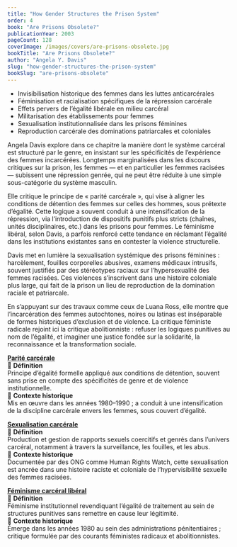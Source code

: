 ```yaml
---
title: "How Gender Structures the Prison System"
order: 4
book: "Are Prisons Obsolete?"
publicationYear: 2003
pageCount: 128
coverImage: /images/covers/are-prisons-obsolete.jpg
bookTitle: "Are Prisons Obsolete?"
author: "Angela Y. Davis"
slug: "how-gender-structures-the-prison-system"
bookSlug: "are-prisons-obsolete"
---
```


<!--themes:start-->
- Invisibilisation historique des femmes dans les luttes anticarcérales  
- Féminisation et racialisation spécifiques de la répression carcérale  
- Effets pervers de l’égalité libérale en milieu carcéral  
- Militarisation des établissements pour femmes  
- Sexualisation institutionnalisée dans les prisons féminines  
- Reproduction carcérale des dominations patriarcales et coloniales  
<!--themes:end-->

<!--summary:start-->
Angela Davis explore dans ce chapitre la manière dont le système carcéral est structuré par le genre, en insistant sur les spécificités de l’expérience des femmes incarcérées. Longtemps marginalisées dans les discours critiques sur la prison, les femmes — et en particulier les femmes racisées — subissent une répression genrée, qui ne peut être réduite à une simple sous-catégorie du système masculin.

Elle critique le principe de « parité carcérale », qui vise à aligner les conditions de détention des femmes sur celles des hommes, sous prétexte d’égalité. Cette logique a souvent conduit à une intensification de la répression, via l’introduction de dispositifs punitifs plus stricts (chaînes, unités disciplinaires, etc.) dans les prisons pour femmes. Le féminisme libéral, selon Davis, a parfois renforcé cette tendance en réclamant l’égalité dans les institutions existantes sans en contester la violence structurelle.

Davis met en lumière la sexualisation systémique des prisons féminines : harcèlement, fouilles corporelles abusives, examens médicaux intrusifs, souvent justifiés par des stéréotypes raciaux sur l’hypersexualité des femmes racisées. Ces violences s’inscrivent dans une histoire coloniale plus large, qui fait de la prison un lieu de reproduction de la domination raciale et patriarcale.

En s’appuyant sur des travaux comme ceux de Luana Ross, elle montre que l’incarcération des femmes autochtones, noires ou latinas est inséparable de formes historiques d’exclusion et de violence. La critique féministe radicale rejoint ici la critique abolitionniste : refuser les logiques punitives au nom de l’égalité, et imaginer une justice fondée sur la solidarité, la reconnaissance et la transformation sociale.  
<!--summary:end-->

<!--concepts:start-->

[**Parité carcérale**](/concepts/parite-carcerale)  
🔹 **Définition**  
Principe d’égalité formelle appliqué aux conditions de détention, souvent sans prise en compte des spécificités de genre et de violence institutionnelle.  
🔹 **Contexte historique**  
Mis en œuvre dans les années 1980–1990 ; a conduit à une intensification de la discipline carcérale envers les femmes, sous couvert d’égalité.

[**Sexualisation carcérale**](/concepts/sexualisation-carcerale)  
🔹 **Définition**  
Production et gestion de rapports sexuels coercitifs et genrés dans l’univers carcéral, notamment à travers la surveillance, les fouilles, et les abus.  
🔹 **Contexte historique**  
Documentée par des ONG comme Human Rights Watch, cette sexualisation est ancrée dans une histoire raciste et coloniale de l’hypervisibilité sexuelle des femmes racisées.

[**Féminisme carcéral libéral**](/concepts/feminisme-carceral-liberal)  
🔹 **Définition**  
Féminisme institutionnel revendiquant l’égalité de traitement au sein de structures punitives sans remettre en cause leur légitimité.  
🔹 **Contexte historique**  
Émerge dans les années 1980 au sein des administrations pénitentiaires ; critique formulée par des courants féministes radicaux et abolitionnistes.  
<!--concepts:end-->
